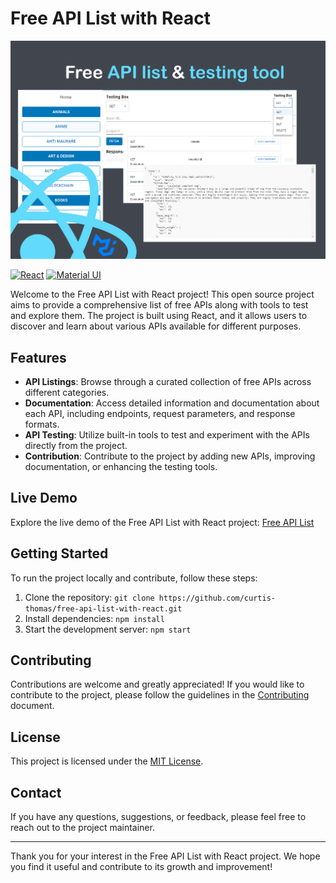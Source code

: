 # Free API List with React

![Image Alt Text](./ReadMeImg.png)

[![React](https://img.shields.io/badge/React-20232A?style=for-the-badge&logo=react&logoColor=61DAFB)](https://reactjs.org/)
[![Material UI](https://img.shields.io/badge/Material%20UI-007FFF?style=for-the-badge&logo=mui&logoColor=white)](https://material-ui.com/)

Welcome to the Free API List with React project! This open source project aims to provide a comprehensive list of free APIs along with tools to test and explore them. The project is built using React, and it allows users to discover and learn about various APIs available for different purposes.

## Features

- **API Listings**: Browse through a curated collection of free APIs across different categories.
- **Documentation**: Access detailed information and documentation about each API, including endpoints, request parameters, and response formats.
- **API Testing**: Utilize built-in tools to test and experiment with the APIs directly from the project.
- **Contribution**: Contribute to the project by adding new APIs, improving documentation, or enhancing the testing tools.

## Live Demo

Explore the live demo of the Free API List with React project: [Free API List](https://freeapilist.com/)

## Getting Started

To run the project locally and contribute, follow these steps:

1. Clone the repository: `git clone https://github.com/curtis-thomas/free-api-list-with-react.git`
2. Install dependencies: `npm install`
3. Start the development server: `npm start`

## Contributing

Contributions are welcome and greatly appreciated! If you would like to contribute to the project, please follow the guidelines in the [Contributing](CONTRIBUTING.md) document.

## License

This project is licensed under the [MIT License](LICENSE).

## Contact

If you have any questions, suggestions, or feedback, please feel free to reach out to the project maintainer.

---

Thank you for your interest in the Free API List with React project. We hope you find it useful and contribute to its growth and improvement!

